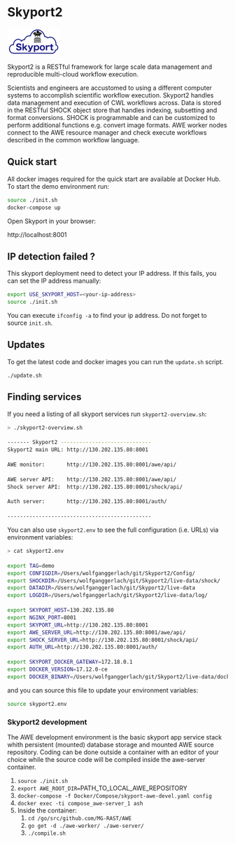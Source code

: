 
Skyport2
========


![skyport logo](data/pictures/skyportlogo.small.jpg) 

Skyport2 is a RESTful framework for large scale data management and reproducible multi-cloud workflow execution. 

Scientists and engineers are accustomed to using a different computer systems to accomplish scientific workflow execution. Skyport2 handles data management and execution of CWL workflows across. Data is stored in the RESTful SHOCK object store that handles indexing, subsetting and format conversions. SHOCK is programmable and can be customized to perform additional functions e.g. convert image formats. AWE worker nodes connect to the AWE resource manager and check execute workflows described in the common workflow language. 


## Quick start

All docker images required for the quick start are available at Docker Hub. To start the demo environment run:

```bash
source ./init.sh
docker-compose up
```

Open Skyport in your browser:

http://localhost:8001


## IP detection failed ?

This skyport deployment need to detect your IP address. If this fails, you can set the IP address manually:

```bash
export USE_SKYPORT_HOST=<your-ip-address>
source ./init.sh
```


You can execute ```ifconfig -a``` to find your ip address. Do not forget to source ```init.sh```.




## Updates


To get the latest code and docker images you can run the ```update.sh``` script.

```
./update.sh
```


## Finding services

If you need a listing of all skyport services run ```skyport2-overview.sh```: 


```bash
> ./skyport2-overview.sh 

------- Skyport2 -----------------------------
Skyport2 main URL: http://130.202.135.80:8001

AWE monitor:       http://130.202.135.80:8001/awe/api/

AWE server API:    http://130.202.135.80:8001/awe/api/
Shock server API:  http://130.202.135.80:8001/shock/api/

Auth server:       http://130.202.135.80:8001/auth/

----------------------------------------------
```

You can also use ```skyport2.env``` to see the full configuration (i.e. URLs) via environment variables:

```bash
> cat skyport2.env

export TAG=demo
export CONFIGDIR=/Users/wolfganggerlach/git/Skyport2/Config/
export SHOCKDIR=/Users/wolfganggerlach/git/Skyport2/live-data/shock/
export DATADIR=/Users/wolfganggerlach/git/Skyport2/live-data
export LOGDIR=/Users/wolfganggerlach/git/Skyport2/live-data/log/

export SKYPORT_HOST=130.202.135.80
export NGINX_PORT=8001
export SKYPORT_URL=http://130.202.135.80:8001
export AWE_SERVER_URL=http://130.202.135.80:8001/awe/api/
export SHOCK_SERVER_URL=http://130.202.135.80:8001/shock/api/
export AUTH_URL=http://130.202.135.80:8001/auth/

export SKYPORT_DOCKER_GATEWAY=172.18.0.1
export DOCKER_VERSION=17.12.0-ce
export DOCKER_BINARY=/Users/wolfganggerlach/git/Skyport2/live-data/docker-17.12.0-ce
```

and you can source this file to update your environment variables:
```bash
source skyport2.env 
```




### Skyport2 development

The AWE development environment is the basic skyport app service stack whith persistent (mounted) database storage and mounted AWE source repository. Coding can be done outside a container with an editor of your choice while the source code will be compiled inside the awe-server container.

1. `source ./init.sh`
2. `export AWE_ROOT_DIR=`PATH_TO_LOCAL_AWE_REPOSITORY
3. `docker-compose -f Docker/Compose/skyport-awe-devel.yaml config`
4. `docker exec -ti compose_awe-server_1 ash`
5. Inside the container:
    1. `cd /go/src/github.com/MG-RAST/AWE`
    2. `go get -d ./awe-worker/ ./awe-server/`
    3. `./compile.sh`
